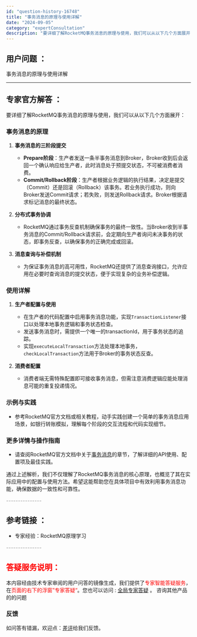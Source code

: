 ```yaml
---
id: "question-history-16748"
title: "事务消息的原理与使用详解"
date: "2024-09-05"
category: "expertConsultation"
description: "要详细了解RocketMQ事务消息的原理与使用，我们可以从以下几个方面展开：### 事务消息的原理1. **事务消息的三阶段提交**   - **Prepare阶段**：生产者发送一条半事务消息到Broker，Broker收到后会返回一个确认响应给生产者，此时消息处于预提交状态，不可被消费者消费。 "
---
```


## 用户问题 ： 
 事务消息的原理与使用详解  

---------------
## 专家官方解答 ：

要详细了解RocketMQ事务消息的原理与使用，我们可以从以下几个方面展开：

### 事务消息的原理

1. **事务消息的三阶段提交**
   - **Prepare阶段**：生产者发送一条半事务消息到Broker，Broker收到后会返回一个确认响应给生产者，此时消息处于预提交状态，不可被消费者消费。
   - **Commit/Rollback阶段**：生产者根据业务逻辑的执行结果，决定是提交（Commit）还是回滚（Rollback）该事务。若业务执行成功，则向Broker发送Commit请求；若失败，则发送Rollback请求。Broker根据请求标记消息的最终状态。

2. **分布式事务协调**
   - RocketMQ通过事务反查机制确保事务的最终一致性。当Broker收到半事务消息的Commit/Rollback请求前，会定期向生产者询问未决事务的状态，即事务反查，以确保事务的正确完成或回滚。

3. **消息查询与补偿机制**
   - 为保证事务消息的高可用性，RocketMQ还提供了消息查询接口，允许应用在必要时查询消息的提交状态，便于实现复杂的业务补偿逻辑。

### 使用详解

1. **生产者配置与使用**
   - 在生产者的代码配置中启用事务消息功能，实现`TransactionListener`接口以处理本地事务逻辑和事务状态检查。
   - 发送事务消息时，需提供一个唯一的transactionId，用于事务状态的追踪。
   - 实现`executeLocalTransaction`方法处理本地事务，`checkLocalTransaction`方法用于Broker的事务状态反查。

2. **消费者配置**
   - 消费者端无需特殊配置即可接收事务消息，但需注意消费逻辑应能处理消息可能的重复投递情况。

### 示例与实践

- 参考RocketMQ官方文档或相关教程，动手实践创建一个简单的事务消息应用场景，如银行转账模拟，理解每个阶段的交互流程和代码实现细节。

### 更多详情与操作指南

- 请查阅RocketMQ官方文档中关于[事务消息](https://rocketmq.apache.org/docs/transaction-message/)的章节，了解详细的API使用、配置项及最佳实践。

通过上述解析，我们不仅理解了RocketMQ事务消息的核心原理，也概览了其在实际应用中的配置与使用方法。希望这能帮助您在具体项目中有效利用事务消息功能，确保数据的一致性和可靠性。


<font color="#949494">---------------</font> 


## 参考链接 ：

* 专家经验：RocketMQ原理学习 


 <font color="#949494">---------------</font> 
 


## <font color="#FF0000">答疑服务说明：</font> 

本内容经由技术专家审阅的用户问答的镜像生成，我们提供了<font color="#FF0000">专家智能答疑服务</font>，在<font color="#FF0000">页面的右下的浮窗”专家答疑“</font>。您也可以访问 : [全局专家答疑](https://answer.opensource.alibaba.com/docs/intro) 。 咨询其他产品的的问题

### 反馈
如问答有错漏，欢迎点：[差评](https://ai.nacos.io/user/feedbackByEnhancerGradePOJOID?enhancerGradePOJOId=16768)给我们反馈。
